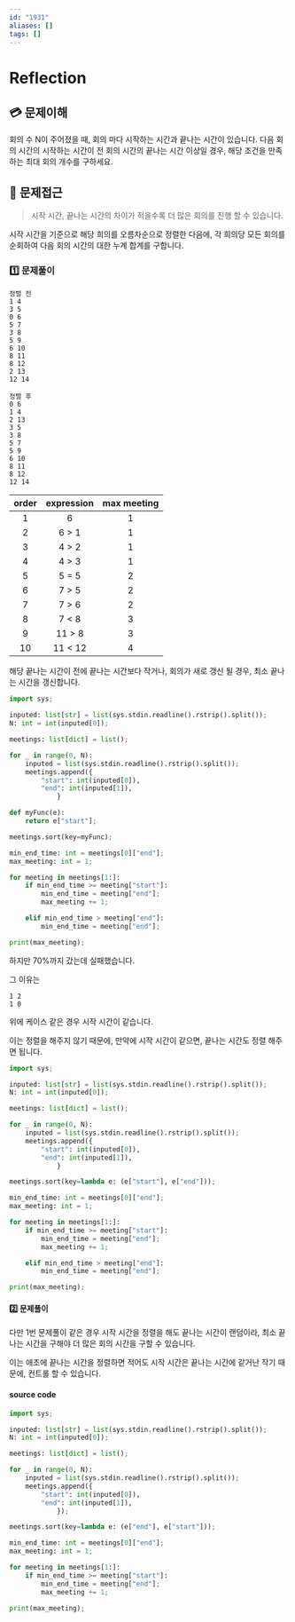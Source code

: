 ```yaml
---
id: "1931"
aliases: []
tags: []
---
```


# Reflection

## 💳 문제이해

회의 수 N이 주어졌을 때, 회의 마다 시작하는 시간과 끝나는 시간이 있습니다.
다음 회의 시간의 시작하는 시간이 전 회의 시간의 끝나는 시간 이상일 경우, 
해당 조건을 만족하는 최대 회의 개수를 구하세요.

## 🚥 문제접근

> 시작 시간, 끝나는 시간의 차이가 적을수록 더 많은 회의를 진행 할 수 있습니다.

시작 시간을 기준으로 해당 희의를 오름차순으로 정렬한 다음에, 각 희의당 모든
회의를 순회하여 다음 회의 시간의 대한 누계 합계를 구합니다.

### 1️⃣  문제풀이

```
정렬 전
1 4
3 5
0 6
5 7
3 8
5 9
6 10
8 11
8 12
2 13
12 14
```

```
정렬 후
0 6
1 4
2 13
3 5
3 8
5 7
5 9
6 10
8 11
8 12
12 14
```
order|expression|max meeting
:---:|:---:|:---:
1 | 6 | 1
2 | 6 > 1 | 1
3 | 4 > 2 | 1
4 | 4 > 3 | 1
5 | 5 = 5 | 2
6 | 7 > 5 | 2
7 | 7 > 6 | 2
8 | 7 < 8 | 3
9 | 11 > 8 | 3
10 | 11 < 12 | 4

해당 끝나는 시간이 전에 끝나는 시간보다 작거나, 회의가 새로 갱신 될 경우,
최소 끝나는 시간을 갱신합니다.

```py
import sys;

inputed: list[str] = list(sys.stdin.readline().rstrip().split());
N: int = int(inputed[0]);

meetings: list[dict] = list();

for _ in range(0, N):
    inputed = list(sys.stdin.readline().rstrip().split());
    meetings.append({   
        "start": int(inputed[0]),
        "end": int(inputed[1]),
            }

def myFunc(e):
    return e["start"];

meetings.sort(key=myFunc);

min_end_time: int = meetings[0]["end"];
max_meeting: int = 1;

for meeting in meetings[1:]:
    if min_end_time >= meeting["start"]:
        min_end_time = meeting["end"];
        max_meeting += 1;

    elif min_end_time > meeting["end"]:
        min_end_time = meeting["end"];

print(max_meeting);
```

하지만 70%까지 갔는데 실패했습니다.
 
그 이유는 

```
1 2
1 0
```

위에 케이스 같은 경우 시작 시간이 같습니다.

이는 정렬을 해주지 않기 때문에, 만약에 시작 시간이 같으면, 끝나는 시간도 정렬
해주면 됩니다.

```py
import sys;

inputed: list[str] = list(sys.stdin.readline().rstrip().split());
N: int = int(inputed[0]);

meetings: list[dict] = list();

for _ in range(0, N):
    inputed = list(sys.stdin.readline().rstrip().split());
    meetings.append({   
        "start": int(inputed[0]),
        "end": int(inputed[1]),
            }

meetings.sort(key=lambda e: (e["start"], e["end"]));

min_end_time: int = meetings[0]["end"];
max_meeting: int = 1;

for meeting in meetings[1:]:
    if min_end_time >= meeting["start"]:
        min_end_time = meeting["end"];
        max_meeting += 1;

    elif min_end_time > meeting["end"]:
        min_end_time = meeting["end"];

print(max_meeting);
```

#### 2️⃣  문제풀이

다만 1번 문제풀이 같은 경우 시작 시간을 정렬을 해도 끝나는 시간이 랜덤이라,
최소 끝나는 시간을 구해야 더 많은 회의 시간을 구할 수 있습니다.

이는 애초에 끝나는 시간을 정렬하면 적어도 시작 시간은 끝나는 시간에 같거난 작기 때문에,
컨트롤 할 수 있습니다.


#### source code

```py
import sys;

inputed: list[str] = list(sys.stdin.readline().rstrip().split());
N: int = int(inputed[0]);

meetings: list[dict] = list();

for _ in range(0, N):
    inputed = list(sys.stdin.readline().rstrip().split());
    meetings.append({   
        "start": int(inputed[0]),
        "end": int(inputed[1]),
            });

meetings.sort(key=lambda e: (e["end"], e["start"]));

min_end_time: int = meetings[0]["end"];
max_meeting: int = 1;

for meeting in meetings[1:]:
    if min_end_time >= meeting["start"]:
        min_end_time = meeting["end"];
        max_meeting += 1;

print(max_meeting);
```
